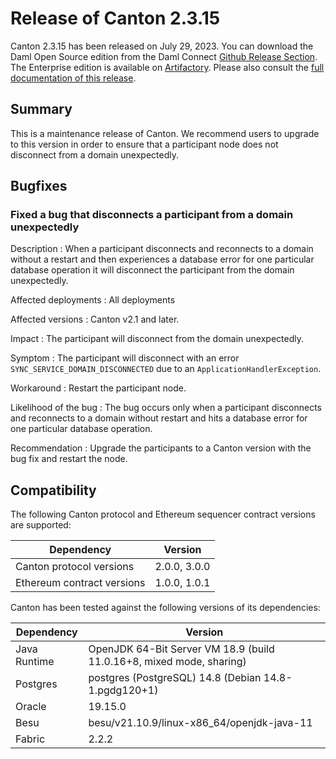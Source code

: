 # Release of Canton 2.3.15

Canton 2.3.15 has been released on July 29, 2023. You can download the Daml Open Source edition from the Daml Connect [Github Release Section](https://github.com/digital-asset/daml/releases/tag/v2.3.15). The Enterprise edition is available on [Artifactory](https://digitalasset.jfrog.io/artifactory/canton-enterprise/canton-enterprise-2.3.15.zip).
Please also consult the [full documentation of this release](https://docs.daml.com/2.3.15/canton/about.html).

## Summary

This is a maintenance release of Canton. We recommend users to upgrade to this version in order
to ensure that a participant node does not disconnect from a domain unexpectedly.

## Bugfixes

### Fixed a bug that disconnects a participant from a domain unexpectedly

Description
: When a participant disconnects and reconnects to a domain without a restart and then experiences a database error for one particular database operation it will disconnect the participant from the domain unexpectedly.

Affected deployments
: All deployments

Affected versions
: Canton v2.1 and later.

Impact
: The participant will disconnect from the domain unexpectedly.

Symptom
: The participant will disconnect with an error `SYNC_SERVICE_DOMAIN_DISCONNECTED` due to an `ApplicationHandlerException`.

Workaround
: Restart the participant node.

Likelihood of the bug
: The bug occurs only when a participant disconnects and reconnects to a domain without restart and hits a database error for one particular database operation.

Recommendation
: Upgrade the participants to a Canton version with the bug fix and restart the node.

## Compatibility

The following Canton protocol and Ethereum sequencer contract versions are supported:

| Dependency                 | Version                    |
|----------------------------|----------------------------|
| Canton protocol versions   | 2.0.0, 3.0.0          |
| Ethereum contract versions | 1.0.0, 1.0.1 |

Canton has been tested against the following versions of its dependencies:

| Dependency                 | Version                    |
|----------------------------|----------------------------|
| Java Runtime               | OpenJDK 64-Bit Server VM 18.9 (build 11.0.16+8, mixed mode, sharing)               |
| Postgres                   | postgres (PostgreSQL) 14.8 (Debian 14.8-1.pgdg120+1)           |
| Oracle                     | 19.15.0             |
| Besu                       | besu/v21.10.9/linux-x86_64/openjdk-java-11               |
| Fabric                     | 2.2.2             |

